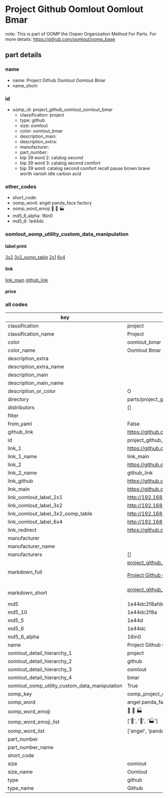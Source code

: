 # Project Github Oomlout Oomlout Bmar  

note: This is part of OOMP the Oopen Organization Method For Parts. For more details: https://github.com/oomlout/oomp_base

##  part details





### name
* name: Project Github Oomlout Oomlout Bmar
* name_short: 
### id
* oomp_id: project_github_oomlout_oomlout_bmar
  * classification: project
  * type: github
  * size: oomlout
  * color: oomlout_bmar
  * description_main: 
  * description_extra: 
  * manufacturer: 
  * part_number: 
  * bip 39 word 2: catalog second
  * bip 39 word 3: catalog second comfort
  * bip 39 word: catalog second comfort recall pause brown brave worth vanish idle carbon acid

### other_codes
* short_code: 
* oomp_word: angel panda_face factory
* oomp_word_emoji :angel: :panda_face: :factory:
* md5_6_alpha: 16in0
* md5_6: 1e44dc






### oomlout_oomp_utility_custom_data_manipulation
#### label print
[3x2](http://192.168.1.245:1112/?label=oomp%2016in0)
[3x2_oomp_table](http://192.168.1.107:1112/?label=oomp%2016in0)
[2x1](http://192.168.1.242:1112/?label=oomp%2016in0)
[6x4](http://192.168.1.55:1112/?label=oomp%2016in0)    

#### link

[link_main](https://github.com/oomlout/oomlout_oomp_current_version_messy/tree/main/parts/project_github_oomlout_oomlout_bmar) [github_link](https://github.com/oomlout/oomlout_oomp_part_src/tree/main/parts/project_github_oomlout_oomlout_bmar)                             

#### price







### all codes 
| key | value |  
| --- | --- |  
| classification | project |  
| classification_name | Project |  
| color | oomlout_bmar |  
| color_name | Oomlout Bmar |  
| description_extra |  |  
| description_extra_name |  |  
| description_main |  |  
| description_main_name |  |  
| description_or_color | O  |  
| directory | parts/project_github_oomlout_oomlout_bmar |  
| distributors | [] |  
| filter |  |  
| from_yaml | False |  
| github_link | https://github.com/oomlout/oomlout_oomp_part_src/tree/main/parts/project_github_oomlout_oomlout_bmar |  
| id | project_github_oomlout_oomlout_bmar |  
| link_1 | https://github.com/oomlout/oomlout_oomp_current_version_messy/tree/main/parts/project_github_oomlout_oomlout_bmar |  
| link_1_name | link_main |  
| link_2 | https://github.com/oomlout/oomlout_oomp_part_src/tree/main/parts/project_github_oomlout_oomlout_bmar |  
| link_2_name | github_link |  
| link_github | https://github.com/oomlout/oomlout-BMAR |  
| link_main | https://github.com/oomlout/oomlout_oomp_current_version_messy/tree/main/parts/project_github_oomlout_oomlout_bmar |  
| link_oomlout_label_2x1 | http://192.168.1.242:1112/?label=oomp%2016in0 |  
| link_oomlout_label_3x2 | http://192.168.1.245:1112/?label=oomp%2016in0 |  
| link_oomlout_label_3x2_oomp_table | http://192.168.1.107:1112/?label=oomp%2016in0 |  
| link_oomlout_label_6x4 | http://192.168.1.55:1112/?label=oomp%2016in0 |  
| link_redirect | https://github.com/oomlout/oomlout-BMAR |  
| manufacturer |  |  
| manufacturer_name |  |  
| manufacturers | [] |  
| markdown_full | [project_github_oomlout_oomlout_bmar](https://github.com/oomlout/oomlout_oomp_current_version_messy/tree/main/parts/project_github_oomlout_oomlout_bmar)<br>[](https://github.com/oomlout/oomlout_oomp_current_version_messy/tree/main/parts/project_github_oomlout_oomlout_bmar)<br>[Project Github Oomlout Oomlout Bmar](https://github.com/oomlout/oomlout_oomp_current_version_messy/tree/main/parts/project_github_oomlout_oomlout_bmar)<br><br> |  
| markdown_short | [project_github_oomlout_oomlout_bmar](https://github.com/oomlout/oomlout_oomp_current_version_messy/tree/main/parts/project_github_oomlout_oomlout_bmar)<br><br> |  
| md5 | 1e44dc2f8afde3687450bb365c70991f |  
| md5_10 | 1e44dc2f8a |  
| md5_5 | 1e44d |  
| md5_6 | 1e44dc |  
| md5_6_alpha | 16in0 |  
| name | Project Github Oomlout Oomlout Bmar |  
| oomlout_detail_hierarchy_1 | project |  
| oomlout_detail_hierarchy_2 | github |  
| oomlout_detail_hierarchy_3 | oomlout |  
| oomlout_detail_hierarchy_4 | bmar |  
| oomlout_oomp_utility_custom_data_manipulation | True |  
| oomp_key | oomp_project_github_oomlout_oomlout_bmar |  
| oomp_word | angel panda_face factory |  
| oomp_word_emoji | :angel: :panda_face: :factory: |  
| oomp_word_emoji_list | [':angel:', ':panda_face:', ':factory:'] |  
| oomp_word_list | ['angel', 'panda_face', 'factory'] |  
| part_number |  |  
| part_number_name |  |  
| short_code |  |  
| size | oomlout |  
| size_name | Oomlout |  
| type | github |  
| type_name | Github |  
